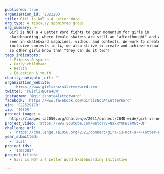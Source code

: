 ```yaml
---
published: true
organization_id: '2021203'
title: Girl is NOT a 4 Letter Word
org_type: A fiscally sponsored group
org_summary: >-
  Girl is NOT a 4 Letter Word fights to gain momentum for girls in
  skateboarding, where female skaters are still an "afterthought" and are rarely
  seen in skateboard magazines, videos, and contests. We work to create female
  inclusive contests in LA, we also strive to create and achieve visual exposure
  so other girls know that "they can do it too"!
tags_indicators:
  - Fitness & sports
  - Early childhood
  - Health
  - Education & youth
charity_navigator_url: ''
organization_website:
  - 'https://www.girlisnota4letterword.com'
twitter: '@GirlisNOTa4LW'
instagram: '@girlisnota4letterword'
facebook: 'https://www.facebook.com/GirlisNotA4LetterWord'
ein: '822529179'
zip: '90266'
project_image: >-
  https://images.la2050.org/challenge/2021/connect/2048-wide/girl-is-not-a-4-letter-word.jpg
project_video: 'https://www.youtube.com/watch?v=NakRYmFWJaM&t=3s'
challenge_url:
  - 'https://challenge.la2050.org/2021/connect/girl-is-not-a-4-letter-word/'
year_submitted:
  - '2021'
project_ids:
  - '1202203'
project_titles:
  - Girl is NOT a 4 Letter Word Skateboarding Initiative

---
```


